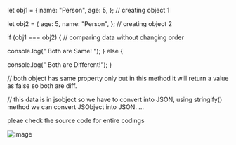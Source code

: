 let obj1 = {
  name: "Person",
  age: 5,
}; // creating object 1

let obj2 = {
  age: 5,
  name: "Person",
}; // creating object 2

if (obj1 === obj2) {  // comparing data without changing order
  
  console.log(" Both are Same! ");
} else {
  
  console.log(" Both are Different!");
}

// both object has same property only but in this method it will return a value as false so both are diff.

// this data is in jsobject so we have to convert into JSON, using stringify() method we can convert JSObject into JSON.
...

pleae check the source code for entire codings

![image](https://github.com/balajinagarajanofc/tasks/assets/128735982/783927bd-00c1-4538-80ba-0632f2ba20b2)
